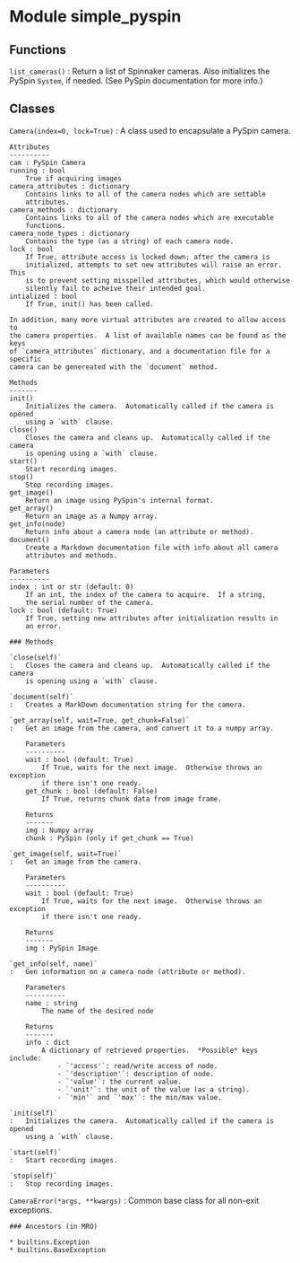 Module simple_pyspin
====================

Functions
---------

    
`list_cameras()`
:   Return a list of Spinnaker cameras.  Also initializes the PySpin
    `System`, if needed.  (See PySpin documentation for more info.)

Classes
-------

`Camera(index=0, lock=True)`
:   A class used to encapsulate a PySpin camera.
    
    Attributes
    ----------
    cam : PySpin Camera
    running : bool
        True if acquiring images
    camera_attributes : dictionary
        Contains links to all of the camera nodes which are settable
        attributes.
    camera_methods : dictionary
        Contains links to all of the camera nodes which are executable
        functions.
    camera_node_types : dictionary
        Contains the type (as a string) of each camera node.
    lock : bool
        If True, attribute access is locked down; after the camera is
        initialized, attempts to set new attributes will raise an error.  This
        is to prevent setting misspelled attributes, which would otherwise
        silently fail to acheive their intended goal.
    intialized : bool
        If True, init() has been called.
    
    In addition, many more virtual attributes are created to allow access to
    the camera properties.  A list of available names can be found as the keys
    of `camera_attributes` dictionary, and a documentation file for a specific
    camera can be genereated with the `document` method.
    
    Methods
    -------
    init()
        Initializes the camera.  Automatically called if the camera is opened
        using a `with` clause.
    close()
        Closes the camera and cleans up.  Automatically called if the camera
        is opening using a `with` clause.
    start()
        Start recording images.
    stop()
        Stop recording images.
    get_image()
        Return an image using PySpin's internal format.
    get_array()
        Return an image as a Numpy array.
    get_info(node)
        Return info about a camera node (an attribute or method).
    document()
        Create a Markdown documentation file with info about all camera
        attributes and methods.
    
    Parameters
    ----------
    index : int or str (default: 0)
        If an int, the index of the camera to acquire.  If a string,
        the serial number of the camera.
    lock : bool (default: True)
        If True, setting new attributes after initialization results in
        an error.

    ### Methods

    `close(self)`
    :   Closes the camera and cleans up.  Automatically called if the camera
        is opening using a `with` clause.

    `document(self)`
    :   Creates a MarkDown documentation string for the camera.

    `get_array(self, wait=True, get_chunk=False)`
    :   Get an image from the camera, and convert it to a numpy array.
        
        Parameters
        ----------
        wait : bool (default: True)
            If True, waits for the next image.  Otherwise throws an exception
            if there isn't one ready.
        get_chunk : bool (default: False)
            If True, returns chunk data from image frame.
        
        Returns
        -------
        img : Numpy array
        chunk : PySpin (only if get_chunk == True)

    `get_image(self, wait=True)`
    :   Get an image from the camera.
        
        Parameters
        ----------
        wait : bool (default: True)
            If True, waits for the next image.  Otherwise throws an exception
            if there isn't one ready.
        
        Returns
        -------
        img : PySpin Image

    `get_info(self, name)`
    :   Gen information on a camera node (attribute or method).
        
        Parameters
        ----------
        name : string
            The name of the desired node
        
        Returns
        -------
        info : dict
            A dictionary of retrieved properties.  *Possible* keys include:
                - `'access'`: read/write access of node.
                - `'description'`: description of node.
                - `'value'`: the current value.
                - `'unit'`: the unit of the value (as a string).
                - `'min'` and `'max'`: the min/max value.

    `init(self)`
    :   Initializes the camera.  Automatically called if the camera is opened
        using a `with` clause.

    `start(self)`
    :   Start recording images.

    `stop(self)`
    :   Stop recording images.

`CameraError(*args, **kwargs)`
:   Common base class for all non-exit exceptions.

    ### Ancestors (in MRO)

    * builtins.Exception
    * builtins.BaseException